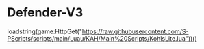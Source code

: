 # Defender-V3

loadstring(game:HttpGet("https://raw.githubusercontent.com/S-PScripts/scripts/main/Luau/KAH/Main%20Scripts/KohlsLite.lua"))()
